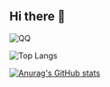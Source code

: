 ## Hi there 👋
![QQ](2958322171)

![Top Langs](https://github-readme-stats.vercel.app/api/top-langs/?username=qwq12738qwq)

[![Anurag's GitHub stats](https://github-readme-stats.vercel.app/api?username=qwq12738qwq)](https://github.com/anuraghazra/github-readme-stats)
